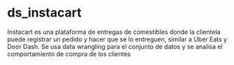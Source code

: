 # ds_instacart
Instacart es una plataforma de entregas de comestibles donde la clientela puede registrar un pedido y hacer que se lo entreguen, similar a Uber Eats y Door Dash. Se usa data wrangling para el conjunto de datos y se analisa el comportamiento de compra de los clientes
